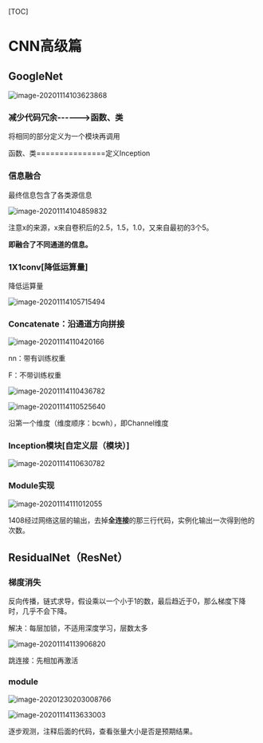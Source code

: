 [TOC]

# CNN高级篇



## GoogleNet

![image-20201114103623868](images/image-20201114103623868.png)

### 减少代码冗余------>函数、类

将相同的部分定义为一个模块再调用

函数、类===============定义Inception



### 信息融合

最终信息包含了各类源信息

![image-20201114104859832](images/image-20201114104859832.png)

注意x的来源，x来自卷积后的2.5，1.5，1.0，又来自最初的3个5。

**即融合了不同通道的信息。**



### 1X1conv[降低运算量]

降低运算量

![image-20201114105715494](images/image-20201114105715494.png)



### Concatenate：沿通道方向拼接

![image-20201114110420166](images/image-20201114110420166.png)

nn：带有训练权重

F：不带训练权重



![image-20201114110436782](images/image-20201114110436782.png)



![image-20201114110525640](images/image-20201114110525640.png)

沿第一个维度（维度顺序：bcwh），即Channel维度



### Inception模块[自定义层（模块）]

![image-20201114110630782](images/image-20201114110630782.png)



### Module实现

![image-20201114111012055](images/image-20201114111012055.png)

1408经过网络这层的输出，去掉**全连接**的那三行代码，实例化输出一次得到他的次数。



## ResidualNet（ResNet）

### 梯度消失

反向传播，链式求导，假设乘以一个小于1的数，最后趋近于0，那么梯度下降时，几乎不会下降。

解决：每层加锁，不适用深度学习，层数太多

![image-20201114113906820](images/image-20201114113906820.png)

跳连接：先相加再激活

### module

![image-20201230203008766](images/image-20201230203008766.png)



![image-20201114113633003](images/image-20201114113633003.png)

逐步观测，注释后面的代码，查看张量大小是否是预期结果。

